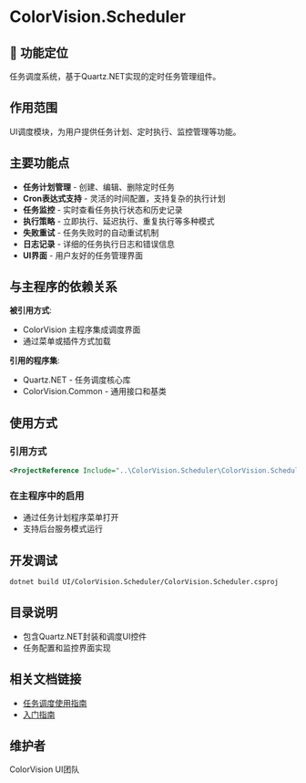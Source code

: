 # ColorVision.Scheduler

## 🎯 功能定位

任务调度系统，基于Quartz.NET实现的定时任务管理组件。

## 作用范围

UI调度模块，为用户提供任务计划、定时执行、监控管理等功能。

## 主要功能点

- **任务计划管理** - 创建、编辑、删除定时任务
- **Cron表达式支持** - 灵活的时间配置，支持复杂的执行计划
- **任务监控** - 实时查看任务执行状态和历史记录
- **执行策略** - 立即执行、延迟执行、重复执行等多种模式
- **失败重试** - 任务失败时的自动重试机制
- **日志记录** - 详细的任务执行日志和错误信息
- **UI界面** - 用户友好的任务管理界面

## 与主程序的依赖关系

**被引用方式**:
- ColorVision 主程序集成调度界面
- 通过菜单或插件方式加载

**引用的程序集**:
- Quartz.NET - 任务调度核心库
- ColorVision.Common - 通用接口和基类

## 使用方式

### 引用方式
```xml
<ProjectReference Include="..\ColorVision.Scheduler\ColorVision.Scheduler.csproj" />
```

### 在主程序中的启用
- 通过任务计划程序菜单打开
- 支持后台服务模式运行

## 开发调试

```bash
dotnet build UI/ColorVision.Scheduler/ColorVision.Scheduler.csproj
```

## 目录说明

- 包含Quartz.NET封装和调度UI控件
- 任务配置和监控界面实现

## 相关文档链接

- [任务调度使用指南](../../docs/ui-components/UI组件概览.md)
- [入门指南](../../docs/getting-started/入门指南.md)

## 维护者

ColorVision UI团队